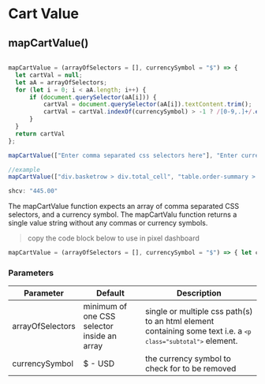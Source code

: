 # Cart Value

## mapCartValue()


```javascript

mapCartValue = (arrayOfSelectors = [], currencySymbol = "$") => {
  let cartVal = null;
  let aA = arrayOfSelectors;
  for (let i = 0; i < aA.length; i++) {
      if (document.querySelector(aA[i])) {
          cartVal = document.querySelector(aA[i]).textContent.trim();
          cartVal = cartVal.indexOf(currencySymbol) > -1 ? /[0-9,.]+/.exec(cartVal)[0] : null;
      }
  }
  return cartVal
};

mapCartValue(["Enter comma separated css selectors here"], "Enter currency - unless USD ")

//example
mapCartValue(["div.basketrow > div.total_cell", "table.order-summary > tr.subtotal"], "$")

shcv: "445.00"

```

The mapCartValue function expects an array of comma separated CSS selectors, and a currency symbol.
The mapCartValu function returns a single value string without any commas or currency symbols.

> copy the code block below to use in pixel dashboard

```javascript
mapCartValue = (arrayOfSelectors = [], currencySymbol = "$") => { let cartVal = null; let aA = arrayOfSelectors; for (let i = 0; i < aA.length; i++) { if (document.querySelector(aA[i])) { cartVal = document.querySelector(aA[i]).textContent.trim(); cartVal = cartVal.indexOf(currencySymbol) > -1 ? /[0-9,.]+/.exec(cartVal)[0] : null; } } return cartVal };mapCartValue(["Enter comma separated css selectors here"], "Enter currency - unless USD ")
```

### Parameters

Parameter | Default | Description
--------- | ------- | -----------
arrayOfSelectors | minimum of one CSS selector inside an array | single or multiple css path(s) to an html element containing some text i.e. a <code>```<p class="subtotal">```</code> element.
currencySymbol | $ - USD | the currency symbol to check for to be removed
